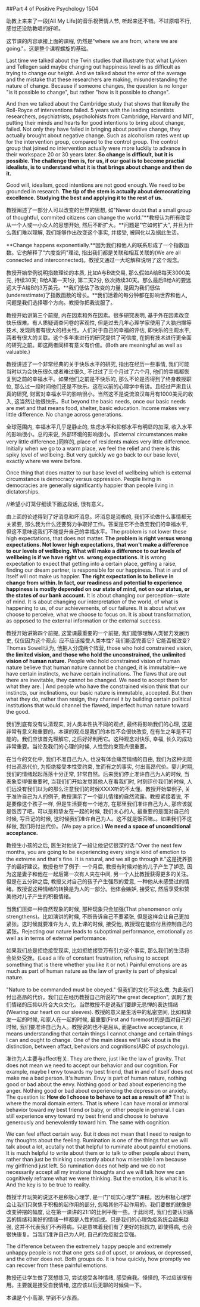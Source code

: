 ##Part 4 of Positive Psychology 1504

助教上来来了一段[All My Life]的音乐祝贺情人节, 听起来还不错。不过原唱不行, 感觉还没助教唱的好听。

这节课的内容承接上面的课程, 仍然是"where we are from, where we are going."。这是整个课程螺旋的基础。

Last time we talked about the Twin studies that illustrate that what Lykken and Tellegen said maybe changing out happiness level is as difficult as trying to change our height. And we talked about the error of the average and the mistake that these researchers are making, misunderstanding the nature of change. Because if someone changes, the question is no longer "is it possible to change", but rather "how is it possible to change".

And then we talked about the Cambridge study that shows that literally the Roll-Royce of interventions failed. 5 years with the leading scientists researchers, psychiatrists, psycholohists from Cambridge, Harvard and MIT, putting their minds and hearts for good intentions to bring about change, failed. Not only they have failed in bringing about positive change, they actually brought about negative change. Such as alcoholism rates went up for the intervention group, compared to the control group. The control group that joined no intervention actually were more luckily to advance in their workspace 20 or 30 years later. **So change is difficult, but it is possible. The challenge then is, for us, if our goal is to become practial idealists, is to understand what it is that brings about change and then do it.** 

Good will, idealism, good intentions are not good enough. We need to be grounded in research. **The tip of the stem is actually about democratizing excellence. Studying the best and applying it to the rest of us.**

教授阐述了一部分人可以改变的世界的思想, 如"Never doubt that a small group of thoughtful, commited citizens can change the world."**教授认为所有改变从一个人或一小众人的思想开始, 然后不断扩大。**问题是"它如何扩大", 并且为什么我们难以理解, 我们能够作出改变这个事实, 并接受, 被同化以及据此生活。

**Change happens exponentially.**因为我们和他人的联系形成了一个指数函数。它也解释了"六度空间"理论, 指出我们都是关联和相互关联的(We are all connected and interconnected)。教授又通过一大坨解释说明了这个观念。

教授开始举例说明指数理论的本质, 比如A与B做交易, 那么假如A给B每天3000美元, 持续30天; B给A第一天1分, 第二天2分, 依次持续30天。那么最后B给A的要远远大于A给B的3万美元。**我们低估了改变的力量, 是因为我们低估(underestimate)了指数函数的增长。**我们活着的每分钟都在影响世界和他人, 问题是我们选择哪个方向。教授你把我说服了。

教授开始讲第三个前提, 内在因素和外在因素。很多研究表明, 基于外在因素改变快乐很难。有人质疑调查问卷的客观性, 但是过去几年心理学家使用了大脑扫描等技术, 发现两者有很大的相关性。人们对于自己的幸福的评估, 即快乐的主观水平, 两者有很大的关联。这个多年来进行的研究提供了可信度, 在拥有技术进行更全面的研究之前。即这两者同样有意义有价值。(Both are meaningful as well as valuable.)

教授讲述了一个非常经典的关于快乐水平的研究, 指出在经历一些事情, 我们可能当时以为会快乐很久或者难过很久, 不过过了三个月过了六个月, 他们的幸福都恢复到之前的幸福水平。如果他们之前是不快乐的, 那么不论是否得到了终身教授职位, 那么过一段时间他们还是不快乐。这在以前的心理学中有讲。且经过严肃且认真的研究, 财富对幸福水平的影响很小。当然这不是说流浪汉每月有1000美元的收入, 这当然让他很快乐。But beyond the basic needs, once our basic needs are met and that means food, shelter, basic education. Income makes very little difference. No change across generations.

全球范围内, 幸福水平几乎是静止的, 焦虑水平和抑郁水平有明显的加深, 收入水平的影响很小。总的来说, 外部环境的影响很小。(External circumstances make very little difference.)同样的, place of residents makes very little difference. Initially when we go to a warm place, we feel the relief and there is this spiky level of wellbeing. But very quickly we go back to our base level, exactly where we were before. 

Once thing that does matter to our base level of wellbeing which is external circumstance is democracy versus oppression. People living in democracies are generally significantly happier than people living in dictatorships.

//希望小灯笼仔细读下面这段话, 很有意义。

由上面的论述得到了好消息和坏消息。坏消息是消极的, 我们不论做什么事情都无关紧要, 那么我为什么还要努力争取好工作。答案是它不会改变我们的幸福水平, 但这不意味这我们不能提升自己的幸福水平。The problem is not lower these high expectations, that does not matter. **The problem is right versus wrong expectations. Not lower high expectations, that won't make a difference to our levels of wellbeing. What will make a difference to our levels of wellbeing is if we have right vs. wrong expectations.** It is wrong expectation to expect that getting into a certain place, getting a raise, finding our dream partner, is responsible for our happiness. That in and of itself will not make us happier. **The right expectation is to believe in change from within. In fact, our readiness and potential to experience happiness is mostly depended on our state of mind, not on our status, or the states of our bank account.** It is about changing our perception--state of mind. It is about changing our interpretation of the world, of what is happening to us, of our achievements, of our failures. It is about what we choose to perceive, what we choose to focus on. It is about transformation, as opposed to the external information or the external success.

教授开始讲第四个前提, 这堂课最重要的一个前提, 我们能够理解人类智力发展历史, 仅仅因为这个观点: 应不应该接受人类本性? 我们能否完善它? 它能否被改变? Thomas Sowell认为, 他把人分成两个阵营, those who hold constrained vision, **the limited vision, and those who hold the unconstrained, the unlimited vision of human nature.** People who hold constrained vision of human nature believe that human nature cannot be changed, it is immutable--we have certain instincts, we have certain inclinations. The flaws that are out there are inevitable, they cannot be changed. We need to accept them for what they are. | And people who have the constrained vision think that our instincts, our inclinations, our basic nature is immutable, accepted. But then what they do, rather than resign, they channel it by building certain political institutions that would channel the flawed, imperfect human nature toward the good.

我们到底有没有认清现实, 对人类本性执不同的观点, 最终将影响我们的心理, 这是非常有意义和重要的。本课的观点是我们的本性不会很快改变, 在有生之年是不可能的。我们应该首先理解它, 之后好好利用它。这种观念对快乐, 幸福, 长久的成功非常重要。当论及我们的心理的时候, 人性受约束观点很重要。

在当今的文化中, 我们不准自己为人, 也没有体会痛苦情绪的自由, 我们为这种无能付出高昂代价, 为拒绝接受本性受约束, 生而有之的事实, 付出高昂代价。婴儿时期, 我们的情绪起起落落十分正常, 非常自然。后来我们停止准许自己为人的时候, 当表象变得很重要时, 当我们们开始发觉其他人在看我们时, 时刻评价我们的时候, 人们远没有我们以为的那么注意我们的时候XXXX听的不太懂。教授开始举例子, 关于准许自己为人的例子, 教授演示了一个婴儿情绪的自然流露。教授紧接着说, 不是要像这个孩子一样, 但是生活要有一个地方, 在那里我们准许自己为人, 那应该就是饭否了吧。可以是和挚友在一起的时候, 我们关心的人, 最重要的是面对自己的时候, 写日记的时候, 这时候我们准许自己为人。这不就是饭否嘛。。如果我们不这样做, 我们将付出代价。(We pay a price.) **We need a space of unconditional acceptance.**

教授生小孩的之后, 医生对他说了一段让他记忆很深的话:"Over the next few months, you are going to be experiencing every single kind of emotion to the extreme and that's fine. It is natural, and we all go through it."这是抚养孩子的最好建议。教授也举了例子: 一个月后, 教授有时候对他的儿子产生了妒忌, 因为这是妻子和他在一起后第一次有人夹在中间, 另一个人比教授获得更多的关注。但是在五分钟之后, 教授又对自己的孩子产生强烈的爱意, 一种他从未感受过的情绪。教授说这种情绪的转换是为人的一部分。他体会嫉妒, 接受它, 然后享受和赞美他对儿子产生的积极情绪。

当我们压抑一种自然现象的时候, 那种现象只会加强(That phenomenon only strengthens)。比如演讲的时候, 不断告诉自己不要紧张, 但是这样会让自己更加紧张。这时候就要准许为人, 去上课的时候, 接受他, 教授现在能应付且控制自己的紧张。Rejecting our nature leads to suboptimal performance, emotionally as well as in terms of external performance.

如果我们总是拒绝接受现实, 比如拒绝接受万有引力这个事实, 那么我们的生活将会处处受挫。(Lead a life of constant frustration, refusing to accept something that is there whether you like it or not.) Painful emotions are as much as part of human nature as the law of gravity is part of physical nature.

"Nature to be commanded must be obeyed." 但我们的文化不这么做, 为此我们付出高昂的代价。我们正在经历教授自己所说的"the great deception", 讽刺了我们情绪的压抑以符合大众文化。当然教授不是说我们要肆无忌惮的表达情绪(Wearing our heart on our sleeves). 教授的意义是生活中的私密空间, 比如和挚友一起的时候, 和家人在一起的时候, 最重要(First and foremost)的是面对自己的时候, 我们要准许自己为人。教授说的也不是屈从, 而是active acceptance, it means understanding that certain things I cannot change and certain things I can and ought to change. One of the main ideas we'll talk about is the distinction, between affact, behaviors and cognitions(ABC of psychology).

准许为人主要与affect有关. They are there, just like the law of gravity. That does not mean we need to accept our behavior and our cognition. For example, maybe I envy towards my best friend, that in and of itself does not make me a bad person. It's human. Envy is part of human nature, nothing good or bad about the envy. Nothing good or bad about experiencing the anger. Nothing good or bad about experiencing the depression or anxiety. The question is: **How do I choose to behave to act as a result of it?** That is where the moral domain enters. That is where I can have moral or immoral behavior toward my best friend or baby, or other people in general. I can still experience envy toward my best friend and choose to behave generously and benevolently toward him. The same with cognition.

We can feel affect certain way. But it does not mean that I need to resign to my thoughts about the feeling. Rumination is one of the things that we will talk about a  lot, acutally not that helpful to ruminate about painful emotions. It is much helpful to write about them or to talk to other people about them, rather than just be thinking constantly about how miserable I am because my girlfriend just left. So rumination does not help and we do not necessarily accept all my irrational thoughts and we will talk how we can cognitively reframe what we were thinking. But the emotion, it is what it is. And the key is to be true to reality.

教授半开玩笑的说这不是积极心理学, 是一门"现实心理学"课程。因为积极心理学会让我们只聚焦于积极的起作用的部分, 忽略其他不起作用的。我们要做的就像是改变钟摆的幅度, 让在第一课讲的21:1的比例平衡一些。于此同时, 我们也要认同痛苦的情绪和美好的情绪一样都是人性的组成。只是我们的心理免疫系统会越来越强, 这并不代表我们不再得病。只是意味着我们有了更好的抵抗力, 即使得病, 也会很快康复。当我们准许自己为人时, 自己的免疫就会变强。

The difference between the extremely happy people and extremely unhappy people is not that one gets sad of upset, or anxious, or depressed, and the other does not. Both groups do. It is how quickly, how promptly we can recover from these painful emotions.

教授还让学生做了冥想练习, 尝试接受各种情绪, 感受自我。怪怪的, 不过应该很有用。主要就是接受自我情绪, 这应该以后无聊的时候做一下。

本课是个小高潮, 学到不少东西。
